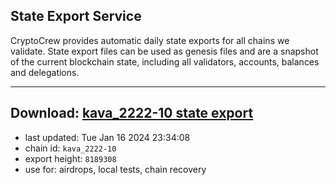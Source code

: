 ## State Export Service
CryptoCrew provides automatic daily state exports for all chains we validate. State export files can be used as genesis files and are a snapshot of the current blockchain state, including all validators, accounts, balances and delegations.

---
**Download: [kava_2222-10 state export](https://dl.ccvalidators.com/SERVICE/kava/kava_2222-10_export_8189308.json)**
---

- last updated: Tue Jan 16 2024 23:34:08
- chain id: `kava_2222-10`
- export height: `8189308`
- use for: airdrops, local tests, chain recovery
